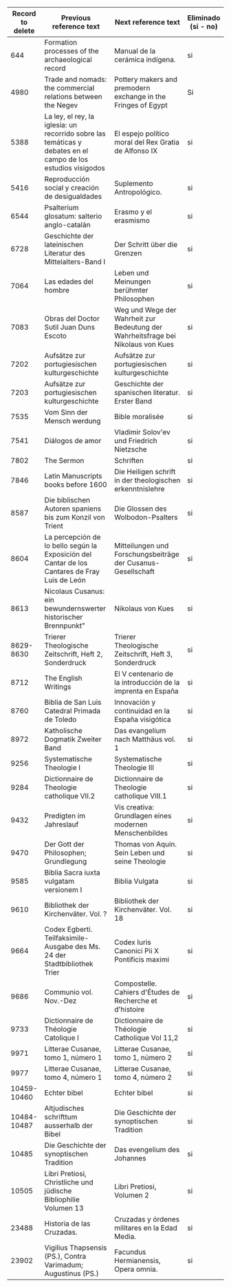 | Record to delete | Previous reference text                                      | Next reference text                                          | Eliminado (si - no) |
| ---------------- | ------------------------------------------------------------ | ------------------------------------------------------------ | ------------------- |
| 644              | Formation processes of the archaeological record             | Manual de la cerámica indígena.                              | si                  |
| 4980             | Trade and nomads: the commercial relations between the Negev | Pottery makers and premodern exchange in the Fringes of Egypt | Si                  |
| 5388             | La ley, el rey, la iglesia: un recorrido sobre las temáticas y debates en el campo de los estudios visigodos | El espejo político moral del Rex Gratia de Alfonso IX        | si                  |
| 5416             | Reproducción social y creación de desigualdades | Suplemento Antropológico.        | si                  |
| 6544             | Psalterium glosatum: salterio anglo-catalán | Erasmo y el erasmismo        | si                  |
| 6728             | Geschichte der lateinischen Literatur des Mittelalters-Band I | Der Schritt über die Grenzen        | si                  |
| 7064             | Las edades del hombre | Leben und Meinungen berühmter Philosophen        | si                  |
| 7083             | Obras del Doctor Sutil Juan Duns Escoto | Weg und Wege der Wahrheit zur Bedeutung der Wahrheitsfrage bei Nikolaus von Kues        | si                  |
| 7202             | Aufsätze zur portugiesischen kulturgeschichte | Aufsätze zur portugiesischen kulturgeschichte        | si                  |
| 7203             | Aufsätze zur portugiesischen kulturgeschichte | Geschichte der spanischen literatur. Erster Band        | si                  |
| 7535             | Vom Sinn der Mensch werdung | Bible moralisée        | si                  |
| 7541             | Diálogos de amor | Vladimir Solov'ev und Friedrich Nietzsche        | si                  |
| 7802             | The Sermon | Schriften        | si                  |
| 7846             | Latin Manuscripts books before 1600 | Die Heiligen schrift in der theologischen erkenntnislehre        | si                  |
| 8587             | Die biblischen Autoren spaniens bis zum Konzil von Trient | Die Glossen des Wolbodon-Psalters        | si                  |
| 8604             | La percepción de lo bello según la Exposición del Cantar de los Cantares de Fray Luis de León | Mitteilungen und Forschungsbeiträge der Cusanus-Gesellschaft        | si                  |
| 8613             | Nicolaus Cusanus: ein bewundernswerter historischer Brennpunkt" | Nikolaus von Kues        | si                  |
| 8629-8630        | Trierer Theologische Zeitschrift, Heft 2, Sonderdruck | Trierer Theologische Zeitschrift, Heft 3, Sonderdruck        | si                  |
| 8712        | The English Writings | El V centenario de la introducción de la imprenta en España        | si                  |
| 8760        | Biblia de San Luis Catedral Primada de Toledo | Innovación y continuidad en la España visigótica       | si                  |
| 8972        | Katholische Dogmatik Zweiter Band | Das evangelium nach Matthäus vol. 1       | si                  |
| 9256        | Systematische Theologie I | Systematische Theologie III      | si                  |
| 9284        | Dictionnaire de Theologie catholique VII.2 | Dictionnaire de Theologie catholique VIII.1      | si                  |
| 9432        | Predigten im Jahreslauf | Vis creativa: Grundlagen eines modernen Menschenbildes      | si                  |
| 9470        | Der Gott der Philosophen; Grundlegung | Thomas von Aquin. Sein Leben und seine Theologie      | si                  |
| 9585        | Biblia Sacra iuxta vulgatam versionem I | Biblia Vulgata      | si                  |
| 9610        | Bibliothek der Kirchenväter. Vol. ? | Bibliothek der Kirchenväter. Vol. 18      | si                  |
| 9664        | Codex Egberti. Teilfaksimile-Ausgabe des Ms. 24 der Stadtbibliothek Trier | Codex Iuris Canonici Pii X Pontificis maximi     | si                  |
| 9686        | Communio vol. Nov.-Dez  | Compostelle. Cahiers d'Études de Recherche et d'histoire    | si                  |
| 9733        | Dictionnaire de Théologie Catolique I  | Dictionnaire de Théologie Catholique Vol 11,2    | si                  |
| 9971        | Litterae Cusanae, tomo 1, número 1 | Litterae Cusanae, tomo 1, número 2   | si                  |
| 9977        | Litterae Cusanae, tomo 4, número 1 | Litterae Cusanae, tomo 4, número 2   | si                  |
| 10459-10460        | Echter bibel | Echter bibel   | si                  |
| 10484-10487        | Altjudisches schrifttum ausserhalb der Bibel | Die Geschichte der synoptischen Tradition   | si                  |
| 10485        | Die Geschichte der synoptischen Tradition | Das evengelium des Johannes   | si                  |
| 10505        | Libri Pretiosi, Christliche und jüdische Bibliophilie Volumen 13 | Libri Pretiosi,  Volumen 2   | si                  |
| 23488        | Historia de las Cruzadas. | Cruzadas y órdenes militares en la Edad Media.   | si                  |
| 23902        | Vigilius Thapsensis (PS.), Contra Varimadum; Augustinus (PS.) | Facundus Hermianensis, Opera omnia.   | si                  |



